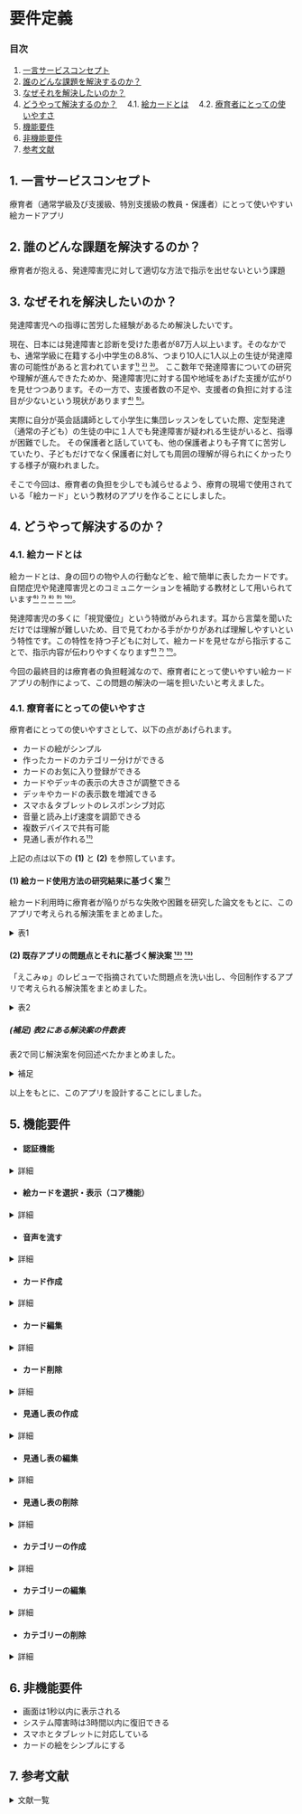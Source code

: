 # 要件定義

### 目次
1. [一言サービスコンセプト](#1-一言サービスコンセプト)
2. [誰のどんな課題を解決するのか？](#2-誰のどんな課題を解決するのか？)
3. [なぜそれを解決したいのか？](#3-なぜそれを解決したいのか？)
4. [どうやって解決するのか？](#4-どうやって解決するのか？)
　4.1. [絵カードとは](#4-どうやって解決するのか？)
　4.2. [療育者にとっての使いやすさ](#4-どうやって解決するのか？)
5. [機能要件](#5-機能要件)
6. [非機能要件](#6-非機能要件)
7. [参考文献](#7-参考文献)

## 1. 一言サービスコンセプト
療育者（通常学級及び支援級、特別支援級の教員・保護者）にとって使いやすい絵カードアプリ

## 2. 誰のどんな課題を解決するのか？
療育者が抱える、発達障害児に対して適切な方法で指示を出せないという課題

## 3. なぜそれを解決したいのか？
発達障害児への指導に苦労した経験があるため解決したいです。

現在、日本には発達障害と診断を受けた患者が87万人以上います。そのなかでも、通常学級に在籍する小中学生の8.8%、つまり10人に1人以上の生徒が発達障害の可能性があると言われています[¹⁾](https://www.mhlw.go.jp/toukei/list/dl/seikatsu_chousa_b_r04_01.pdf) [²⁾](https://www.nikkei.com/article/DGXZQOUE0891U0Y2A201C2000000/) [³⁾](https://www.mext.go.jp/content/20230524-mext-tokubetu01-000026255_01.pdf)。
ここ数年で発達障害についての研究や理解が進んできたためか、発達障害児に対する国や地域をあげた支援が広がりを見せつつあります。その一方で、支援者数の不足や、支援者の負担に対する注目が少ないという現状があります[⁴⁾](https://www.jstage.jst.go.jp/article/kenkouigaku/32/1/32_18/_pdf/-char/ja) [⁵⁾](https://www.jstage.jst.go.jp/article/tokkyou/53/1/53_35/_pdf/-char/ja)。

実際に自分が英会話講師として小学生に集団レッスンをしていた際、定型発達（通常の子ども）の生徒の中に１人でも発達障害が疑われる生徒がいると、指導が困難でした。
その保護者と話していても、他の保護者よりも子育てに苦労していたり、子どもだけでなく保護者に対しても周囲の理解が得られにくかったりする様子が窺われました。

そこで今回は、療育者の負担を少しでも減らせるよう、療育の現場で使用されている「絵カード」という教材のアプリを作ることにしました。



## 4. どうやって解決するのか？
### 4.1. 絵カードとは
絵カードとは、身の回りの物や人の行動などを、絵で簡単に表したカードです。自閉症児や発達障害児とのコミュニケーションを補助する教材として用いられています[⁶⁾](https://yotsuyagakuin-ryoiku.com/blogs/picturecard/) [⁷⁾](https://www.jstage.jst.go.jp/article/kyozai/26/0/26_165/_pdf/-char/ja) [⁸⁾](https://www.jstage.jst.go.jp/article/jusokenronbunjisen/44/0/44_1607/_pdf/-char/ja) [⁹⁾](https://www.jstage.jst.go.jp/article/tokkyou/56/1/56_1/_pdf/-char/ja) [¹⁰⁾](https://www.jstage.jst.go.jp/article/japanacademyofas/15/2/15_51/_pdf/-char/ja)。

発達障害児の多くに「視覚優位」という特徴がみられます。耳から言葉を聞いただけでは理解が難しいため、目で見てわかる手がかりがあれば理解しやすいという特性です。この特性を持つ子どもに対して、絵カードを見せながら指示することで、指示内容が伝わりやすくなります[⁶⁾](https://yotsuyagakuin-ryoiku.com/blogs/picturecard/) [⁷⁾](https://www.jstage.jst.go.jp/article/kyozai/26/0/26_165/_pdf/-char/ja) [¹¹⁾](https://www.jstage.jst.go.jp/article/jorthoptic/52/0/52_159/_pdf/-char/ja)。

今回の最終目的は療育者の負担軽減なので、療育者にとって使いやすい絵カードアプリの制作によって、この問題の解決の一端を担いたいと考えました。

### 4.1. 療育者にとっての使いやすさ
療育者にとっての使いやすさとして、以下の点があげられます。

- カードの絵がシンプル
- 作ったカードのカテゴリー分けができる
- カードのお気に入り登録ができる
- カードやデッキの表示の大きさが調整できる
- デッキやカードの表示数を増減できる
- スマホ＆タブレットのレスポンシブ対応
- 音量と読み上げ速度を調節できる
- 複数デバイスで共有可能
- 見通し表が作れる[¹¹⁾](https://www.jstage.jst.go.jp/article/jorthoptic/52/0/52_159/_pdf/-char/ja)

上記の点は以下の <b>(1)</b> と <b>(2)</b> を参照しています。

#### (1) 絵カード使用方法の研究結果に基づく案 [⁷⁾](https://www.jstage.jst.go.jp/article/kyozai/26/0/26_165/_pdf/-char/ja)
絵カード利用時に療育者が陥りがちな失敗や困難を研究した論文をもとに、このアプリで考えられる解決策をまとめました。
<details><summary>表1</summary>

![表1.png](https://qiita-image-store.s3.ap-northeast-1.amazonaws.com/0/3986622/b27c4188-539c-453f-80e0-9aa26cbf1a7e.png)

</details>

#### (2) 既存アプリの問題点とそれに基づく解決案 [¹²⁾](https://apps.apple.com/jp/app/%E3%81%88%E3%81%93%E3%81%BF%E3%82%85/id1219854974) [¹³⁾](https://play.google.com/store/apps/details?id=jp.co.litalico.cardtalk&hl=ja)
「えこみゅ」のレビューで指摘されていた問題点を洗い出し、今回制作するアプリで考えられる解決策をまとめました。
<details><summary>表2</summary>

![表2.png](https://qiita-image-store.s3.ap-northeast-1.amazonaws.com/0/3986622/7250d5d8-fc12-442a-aa91-ecda800c9871.png)

</details>

##### (補足) 表2にある解決案の件数表
表2で同じ解決案を何回述べたかまとめました。
<details><summary>補足</summary>

![表3.png](https://qiita-image-store.s3.ap-northeast-1.amazonaws.com/0/3986622/b09ed550-51e2-4db3-868d-eba7efa4f520.png)

</details>


以上をもとに、このアプリを設計することにしました。


## 5. 機能要件
- #### 認証機能
<details><summary>詳細</summary>
1. 新規登録画面でユーザー名、メールアドレス、パスワードを登録する
2. 登録完了後、ログイン画面に遷移する
3. メールアドレス、パスワードを入力
4. ログインし、ホーム画面に遷移する
</details>

- #### 絵カードを選択・表示（コア機能）
<details><summary>詳細</summary>
1. トップ画面でカードカテゴリーを一覧を選択
2. カードカテゴリー一覧からカテゴリーを選択
2. 選択したカテゴリーから絵カードを選択
3. 選択したカードが画面上部のデッキに表示される
4. 上記の要領で複数選択可能。カードを組み合わせてメッセージを作成
</details>

- #### 音声を流す
<details><summary>詳細</summary>
1. 絵カードがある状態でデッキの音声ボタンを押下
2. 音声が流れる
</details>

- #### カード作成
<details><summary>詳細</summary>
1. カード作成ボタンを押下し、カード作成画面に遷移
2. タイトルと画像を登録
3. 任意で音声も登録。もしくは、自動読み上げ機能を付ける
4. 任意でカテゴリーも選択
5. 完了ボタン押下で登録完了
</details>

- #### カード編集
<details><summary>詳細</summary>
1. カード編集ボタンを押下し、カード編集画面に遷移
2. カード名、画像、音声、カテゴリーの編集ができる
3. 完了ボタン押下で編集完了
</details>

- #### カード削除
<details><summary>詳細</summary>
1. カード編集ボタンを押下し、カード編集画面に遷移
2. 画面右上の削除ボタンを押下
3. ポップアップの削除を選択し削除完了
</details>

- #### 見通し表の作成
<details><summary>詳細</summary>
1. チェックリスト作成ボタンを押下
2. デッキの下のカード一覧からカードを選択
3. 次へボタンを押下
4. リスト名と画像を選択
5. 完成ボタン押下で作成完了
</details>

- #### 見通し表の編集
<details><summary>詳細</summary>
1. チェックリスト編集ボタンを押下し、チェックリスト編集画面に遷移
2. リスト名と画像の編集ができる
3. 完了ボタン押下で編集完了
</details>

- #### 見通し表の削除
<details><summary>詳細</summary>
1. チェックリスト編集ボタンを押下し、チェックリスト編集画面に遷移
2. 画面右上の削除ボタンを押下
3. ポップアップの削除を選択し削除完了
</details>

- #### カテゴリーの作成
<details><summary>詳細</summary>
1. カテゴリー作成ボタンを押下し、カテゴリー作成画面に遷移
2. タイトルと画像を登録
3. 完了ボタン押下で登録完了
</details>

- #### カテゴリーの編集
<details><summary>詳細</summary>
1. カテゴリー編集ボタンを押下し、カテゴリー編集画面に遷移
2. カテゴリー名、画像、カードの編集ができる
3. 完了ボタン押下で編集完了
</details>

- #### カテゴリーの削除
<details><summary>詳細</summary>
1. カテゴリー編集ボタンを押下し、カテゴリー編集画面に遷移
2. 画面右上の削除ボタンを押下
3. ポップアップの削除を選択し削除完了
</details>

## 6. 非機能要件
- 画面は1秒以内に表示される
- システム障害時は3時間以内に復旧できる
- スマホとタブレットに対応している
- カードの絵をシンプルにする

## 7. 参考文献
<details><summary>文献一覧</summary>
[1)](https://www.mhlw.go.jp/toukei/list/dl/seikatsu_chousa_b_r04_01.pdf) 厚生労働省社会・援護局障害保健福祉部 企画課(2024)「令和４年生活のしづらさなどに関する調査（全国在宅障害児・者等実態調査）結果の概要」厚生労働省, 1-11, https://www.mhlw.go.jp/toukei/list/dl/seikatsu_chousa_b_r04_01.pdf, (2025年4月8日アクセス).

[2)](https://www.nikkei.com/article/DGXZQOUE0891U0Y2A201C2000000/) 日本経済新聞(2022)「小中学生の8.8%に発達障害の可能性 文科省調査」https://www.nikkei.com/article/DGXZQOUE0891U0Y2A201C2000000/, (2025年4月8日アクセス).

[3)](https://www.mext.go.jp/content/20230524-mext-tokubetu01-000026255_01.pdf) 文部科学省初等中等教育局特別支援教育課(2022)「通常の学級に在籍する特別な教育的支援を必要とする児童生徒に関する調査結果について」文部科学省, 1-36.

[4)](https://www.jstage.jst.go.jp/article/kenkouigaku/32/1/32_18/_pdf/-char/ja) 大堀美樹, 鈴木英子, 髙山裕子(2023)「文献から見た発達障害児の支援者が直面する困難の分類」日本健康医学会雑誌, 32(1), 18-27.

[5)](https://www.jstage.jst.go.jp/article/tokkyou/53/1/53_35/_pdf/-char/ja) 岡村章司(2015)「特別支援学校における自閉症児に対する保護者支援：母親の主体性を促す支援方略の検討」特殊教育学研究, 53(1), 35-45.

[6)](https://yotsuyagakuin-ryoiku.com/blogs/picturecard/) 四谷学院 発達支援チーム(2024)「絵カードの効果的な使い方は？自作できる？【療育のヒント】」自閉症･発達障害の療育_四谷学院発達支援ブログ, https://yotsuyagakuin-ryoiku.com/blogs/picturecard/, (2025年4月8日アクセス).

[7)](https://www.jstage.jst.go.jp/article/kyozai/26/0/26_165/_pdf/-char/ja) 水野智美(2015)「保育者が行う絵カード作成の誤りおよび不適切な使用方法の分類」教材学研究, 26, 165-172.

[8)](https://www.jstage.jst.go.jp/article/jusokenronbunjisen/44/0/44_1607/_pdf/-char/ja) 徳田克己, 水野智美, 西館有沙, 西村実穂(2018)「発達障がい児が安全で快適にすごすことができる住環境の提案：家庭内事故の防止及び二次障害防止の視点から」住総研研究論文集・実践研究報告集, 44, 61-71.

[9)](https://www.jstage.jst.go.jp/article/tokkyou/56/1/56_1/_pdf/-char/ja) 平野礼子, 佐々木銀河, 野呂文行(2018)「自閉スペクトラム症幼児における物の名称理解の獲得：音声-動作-絵カードの刺激間関係の学習」特殊教育学研究, 56, 1-9.

[10)](https://www.jstage.jst.go.jp/article/japanacademyofas/15/2/15_51/_pdf/-char/ja) 加藤健生, 今本繁(2018)「待つ場面で行動問題を示す自閉スペクトラム症者への支援：「待ってに応じる」指導プログラムを福祉事業所で活用した取り組み」自閉症スペクトラム研究, 15(2), 51-60.

[11)](https://www.jstage.jst.go.jp/article/jorthoptic/52/0/52_159/_pdf/-char/ja) 碇菜々恵, 切上幸希, 谷口めぐみ, 永沼加代子, 石井祐子, 南雲幹, 大井田紀和, 永野雅子, 小口芳久, 井上賢治(2022)「発達障害が疑われる児に対し「絵カード」や「見通し表」を用いた効果の評価法の検討」日本視能訓練士協会誌, 52, 159-166.

[12)](https://apps.apple.com/jp/app/%E3%81%88%E3%81%93%E3%81%BF%E3%82%85/id1219854974) 株式会社LITALICO「えこみゅ：評価とレビュー」App Store,  https://apps.apple.com/jp/app/%E3%81%88%E3%81%93%E3%81%BF%E3%82%85/id1219854974, (2025年4月12日 iphoneからアクセス, 全169件).

[13)](https://play.google.com/store/apps/details?id=jp.co.litalico.cardtalk&hl=ja) 株式会社LITALICO「えこみゅ：評価とレビュー」Google Play,  https://play.google.com/store/apps/details?id=jp.co.litalico.cardtalk&hl=ja, (2025年4月12日アクセス, 全55件).
</details>
